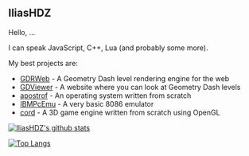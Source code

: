 ## IliasHDZ

Hello, ...

I can speak JavaScript, C++, Lua (and probably some more).

My best projects are:
- [GDRWeb](https://github.com/iliasHDZ/GDRWeb) - A Geometry Dash level rendering engine for the web
- [GDViewer](https://github.com/iliasHDZ/GDViewer) - A website where you can look at Geometry Dash levels
- [apostrof](https://github.com/iliasHDZ/apostrof) - An operating system written from scratch
- [IBMPcEmu](https://github.com/iliasHDZ/IBMPcEmu) - A very basic 8086 emulator
- [cord](https://github.com/iliasHDZ/cord) - A 3D game engine written from scratch using OpenGL


[![IliasHDZ's github stats](https://github-readme-stats.vercel.app/api?username=IliasHDZ)](https://github.com/IliasHDZ/)

[![Top Langs](https://github-readme-stats.vercel.app/api/top-langs/?username=IliasHDZ)](https://github.com/IliasHDZ/)
